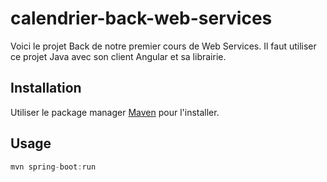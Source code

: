 # calendrier-back-web-services

Voici le projet Back de notre premier cours de Web Services. Il faut utiliser ce projet Java avec son client Angular et sa librairie.

## Installation
Utiliser le package manager [Maven](https://maven.apache.org/install.html) pour l'installer.

## Usage

```java
mvn spring-boot:run
```
